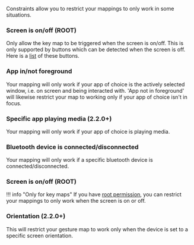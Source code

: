 Constraints allow you to restrict your mappings to only work in some situations.

### Screen is on/off (ROOT)
Only allow the key map to be triggered when the screen is on/off. This is only supported by buttons which can be detected when the screen is off.  Here is a [list](triggers.md#detect-trigger-when-screen-is-off-root-200)  of these buttons.

### App in/not foreground
Your mapping will only work if your app of choice is the actively selected window, i.e. on screen and being interacted with. 'App not in foreground' will likewise restrict your map to working only if your app of choice isn't in focus.

### Specific app playing media (2.2.0+)
Your mapping will only work if your app of choice is playing media.

### Bluetooth device is connected/disconnected
Your mapping will only work if a specific bluetooth device is connected/disconnected.

### Screen is on/off (ROOT)

!!! info "Only for key maps"
If you have [root permission](#), you can restrict your mappings to only work when the screen is on or off. 

### Orientation (2.2.0+)
This will restrict your gesture map to work only when the device is set to a specific screen orientation.